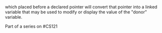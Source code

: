 which placed before a declared pointer will convert that pointer into a linked variable that may be used to modify or display the value of the "donor" variable.

Part of a series on #CS121 